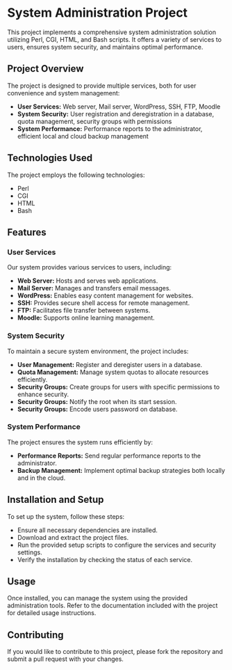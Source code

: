 <h1>System Administration Project</h1>
    <p>This project implements a comprehensive system administration solution utilizing Perl, CGI, HTML, and Bash scripts. It offers a variety of services to users, ensures system security, and maintains optimal performance.</p>

  <h2>Project Overview</h2>
    <p>The project is designed to provide multiple services, both for user convenience and system management:</p>
    <ul>
        <li><strong>User Services:</strong> Web server, Mail server, WordPress, SSH, FTP, Moodle</li>
        <li><strong>System Security:</strong> User registration and deregistration in a database, quota management, security groups with permissions</li>
        <li><strong>System Performance:</strong> Performance reports to the administrator, efficient local and cloud backup management</li>
    </ul>

  <h2>Technologies Used</h2>
    <p>The project employs the following technologies:</p>
    <ul>
        <li>Perl</li>
        <li>CGI</li>
        <li>HTML</li>
        <li>Bash</li>
    </ul>

  <h2>Features</h2>
    <h3>User Services</h3>
    <p>Our system provides various services to users, including:</p>
    <ul>
        <li><strong>Web Server:</strong> Hosts and serves web applications.</li>
        <li><strong>Mail Server:</strong> Manages and transfers email messages.</li>
        <li><strong>WordPress:</strong> Enables easy content management for websites.</li>
        <li><strong>SSH:</strong> Provides secure shell access for remote management.</li>
        <li><strong>FTP:</strong> Facilitates file transfer between systems.</li>
        <li><strong>Moodle:</strong> Supports online learning management.</li>
    </ul>

  <h3>System Security</h3>
    <p>To maintain a secure system environment, the project includes:</p>
    <ul>
        <li><strong>User Management:</strong> Register and deregister users in a database.</li>
        <li><strong>Quota Management:</strong> Manage system quotas to allocate resources efficiently.</li>
        <li><strong>Security Groups:</strong> Create groups for users with specific permissions to enhance security.</li>
        <li><strong>Security Groups:</strong> Notify the root when its start session.</li>
        <li><strong>Security Groups:</strong> Encode users password on database.</li>
    </ul>

  <h3>System Performance</h3>
    <p>The project ensures the system runs efficiently by:</p>
    <ul>
        <li><strong>Performance Reports:</strong> Send regular performance reports to the administrator.</li>
        <li><strong>Backup Management:</strong> Implement optimal backup strategies both locally and in the cloud.</li>
    </ul>

  <h2>Installation and Setup</h2>
    <p>To set up the system, follow these steps:</p>
    <ul>
        <li>Ensure all necessary dependencies are installed.</li>
        <li>Download and extract the project files.</li>
        <li>Run the provided setup scripts to configure the services and security settings.</li>
        <li>Verify the installation by checking the status of each service.</li>
    </ul>

  <h2>Usage</h2>
    <p>Once installed, you can manage the system using the provided administration tools. Refer to the documentation included with the project for detailed usage instructions.</p>

   <h2>Contributing</h2>
    <p>If you would like to contribute to this project, please fork the repository and submit a pull request with your changes.</p>
